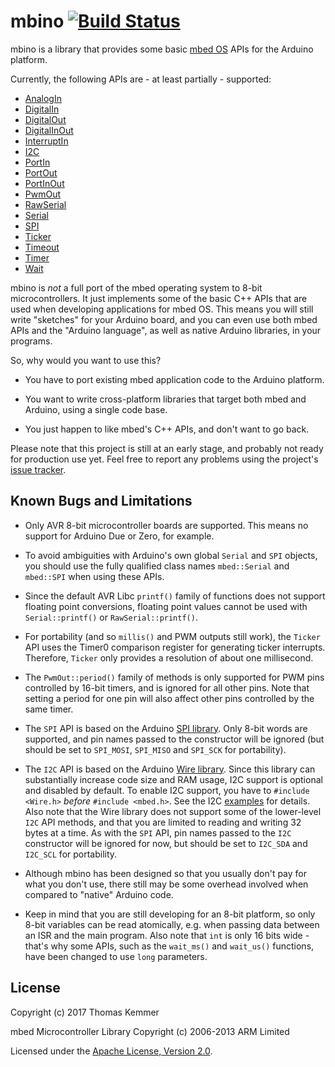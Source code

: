 # mbino [![Build Status](https://travis-ci.org/tkem/mbino.svg?branch=master)](https://travis-ci.org/tkem/mbino/)

mbino is a library that provides some basic [mbed
OS](https://docs.mbed.com/docs/mbed-os-handbook/en/latest/) APIs for
the Arduino platform.

Currently, the following APIs are - at least partially - supported:

- [AnalogIn](https://docs.mbed.com/docs/mbed-os-api-reference/en/latest/APIs/io/AnalogIn/)
- [DigitalIn](https://docs.mbed.com/docs/mbed-os-api-reference/en/latest/APIs/io/DigitalIn/)
- [DigitalOut](https://docs.mbed.com/docs/mbed-os-api-reference/en/latest/APIs/io/DigitalOut/)
- [DigitalInOut](https://docs.mbed.com/docs/mbed-os-api-reference/en/latest/APIs/io/DigitalInOut/)
- [InterruptIn](https://docs.mbed.com/docs/mbed-os-api-reference/en/latest/APIs/io/InterruptIn/)
- [I2C](https://docs.mbed.com/docs/mbed-os-api-reference/en/latest/APIs/interfaces/digital/I2C/)
- [PortIn](https://docs.mbed.com/docs/mbed-os-api-reference/en/latest/APIs/io/PortIn/)
- [PortOut](https://docs.mbed.com/docs/mbed-os-api-reference/en/latest/APIs/io/PortOut/)
- [PortInOut](https://docs.mbed.com/docs/mbed-os-api-reference/en/latest/APIs/io/PortInOut/)
- [PwmOut](https://docs.mbed.com/docs/mbed-os-api-reference/en/latest/APIs/io/PwmOut/)
- [RawSerial](https://docs.mbed.com/docs/mbed-os-api/en/mbed-os-5.5/api/classmbed_1_1RawSerial.html)
- [Serial](https://docs.mbed.com/docs/mbed-os-api-reference/en/latest/APIs/interfaces/digital/Serial/)
- [SPI](https://docs.mbed.com/docs/mbed-os-api-reference/en/latest/APIs/interfaces/digital/SPI/)
- [Ticker](https://docs.mbed.com/docs/mbed-os-api-reference/en/latest/APIs/tasks/Ticker/)
- [Timeout](https://docs.mbed.com/docs/mbed-os-api-reference/en/latest/APIs/tasks/TimeOut/)
- [Timer](https://docs.mbed.com/docs/mbed-os-api-reference/en/latest/APIs/tasks/Timer/)
- [Wait](https://docs.mbed.com/docs/mbed-os-api-reference/en/latest/APIs/tasks/wait/)

mbino is *not* a full port of the mbed operating system to 8-bit
microcontrollers.  It just implements some of the basic C++ APIs that
are used when developing applications for mbed OS.  This means you
will still write "sketches" for your Arduino board, and you can even
use both mbed APIs and the "Arduino language", as well as native
Arduino libraries, in your programs.

So, why would you want to use this?

- You have to port existing mbed application code to the Arduino
  platform.

- You want to write cross-platform libraries that target both mbed and
  Arduino, using a single code base.

- You just happen to like mbed's C++ APIs, and don't want to go back.

Please note that this project is still at an early stage, and probably
not ready for production use yet.  Feel free to report any problems
using the project's [issue
tracker](https://github.com/tkem/mbino/issues/).


## Known Bugs and Limitations

- Only AVR 8-bit microcontroller boards are supported.  This means no
  support for Arduino Due or Zero, for example.

- To avoid ambiguities with Arduino's own global `Serial` and `SPI`
  objects, you should use the fully qualified class names
  `mbed::Serial` and `mbed::SPI` when using these APIs.

- Since the default AVR Libc `printf()` family of functions does not
  support floating point conversions, floating point values cannot be
  used with `Serial::printf()` or `RawSerial::printf()`.

- For portability (and so `millis()` and PWM outputs still work), the
  `Ticker` API uses the Timer0 comparison register for generating
  ticker interrupts.  Therefore, `Ticker` only provides a resolution
  of about one millisecond.

- The `PwmOut::period()` family of methods is only supported for PWM
  pins controlled by 16-bit timers, and is ignored for all other pins.
  Note that setting a period for one pin will also affect other pins
  controlled by the same timer.

- The `SPI` API is based on the Arduino [SPI
  library](https://www.arduino.cc/en/Reference/SPI).  Only 8-bit words
  are supported, and pin names passed to the constructor will be
  ignored (but should be set to `SPI_MOSI`, `SPI_MISO` and `SPI_SCK`
  for portability).

- The `I2C` API is based on the Arduino [Wire
  library](https://www.arduino.cc/en/Reference/Wire).  Since this
  library can substantially increase code size and RAM usage, I2C
  support is optional and disabled by default.  To enable I2C support,
  you have to `#include <Wire.h>` *before* `#include <mbed.h>`.  See
  the I2C [examples](examples/) for details.  Also note that the Wire
  library does not support some of the lower-level `I2C` API methods,
  and that you are limited to reading and writing 32 bytes at a time.
  As with the `SPI` API, pin names passed to the `I2C` constructor
  will be ignored for now, but should be set to `I2C_SDA` and
  `I2C_SCL` for portability.

- Although mbino has been designed so that you usually don't pay for
  what you don't use, there still may be some overhead involved when
  compared to "native" Arduino code.

- Keep in mind that you are still developing for an 8-bit platform, so
  only 8-bit variables can be read atomically, e.g. when passing data
  between an ISR and the main program.  Also note that `int` is only
  16 bits wide - that's why some APIs, such as the `wait_ms()` and
  `wait_us()` functions, have been changed to use `long` parameters.


## License

Copyright (c) 2017 Thomas Kemmer

mbed Microcontroller Library Copyright (c) 2006-2013 ARM Limited

Licensed under the [Apache License, Version
2.0](http://www.apache.org/licenses/LICENSE-2.0).
